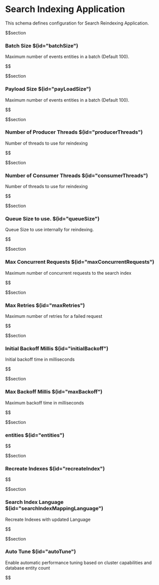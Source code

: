 # Search Indexing Application

This schema defines configuration for Search Reindexing Application.

$$section
### Batch Size $(id="batchSize")

Maximum number of events entities in a batch (Default 100).

$$

$$section
### Payload Size $(id="payLoadSize")

Maximum number of events entities in a batch (Default 100).

$$

$$section
### Number of Producer Threads $(id="producerThreads")

Number of threads to use for reindexing

$$

$$section
### Number of Consumer Threads $(id="consumerThreads")

Number of threads to use for reindexing

$$

$$section
### Queue Size to use. $(id="queueSize")

Queue Size to use internally for reindexing.

$$

$$section
### Max Concurrent Requests $(id="maxConcurrentRequests")

Maximum number of concurrent requests to the search index

$$

$$section
### Max Retries $(id="maxRetries")

Maximum number of retries for a failed request

$$

$$section
### Initial Backoff Millis $(id="initialBackoff")

Initial backoff time in milliseconds

$$

$$section
### Max Backoff Millis $(id="maxBackoff")

Maximum backoff time in milliseconds

$$

$$section
### entities $(id="entities")

$$

$$section
### Recreate Indexes $(id="recreateIndex")

$$

$$section
### Search Index Language $(id="searchIndexMappingLanguage")

Recreate Indexes with updated Language

$$

$$section
### Auto Tune $(id="autoTune")

Enable automatic performance tuning based on cluster capabilities and database entity count

$$